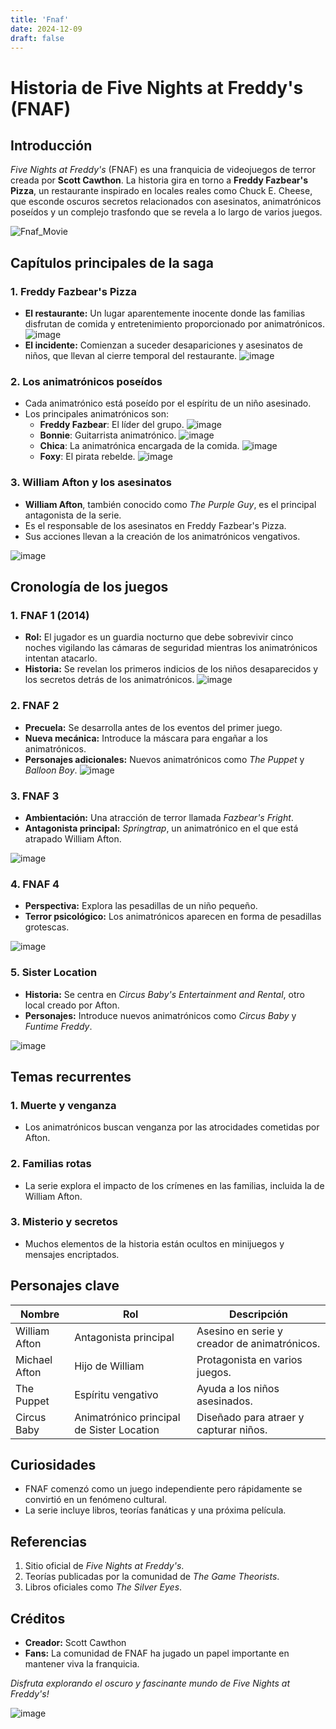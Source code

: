 ```yaml
---
title: 'Fnaf'
date: 2024-12-09
draft: false
---
```

# **Historia de Five Nights at Freddy's (FNAF)**



## **Introducción**
*Five Nights at Freddy's* (FNAF) es una franquicia de videojuegos de terror creada por **Scott Cawthon**. La historia gira en torno a **Freddy Fazbear's Pizza**, un restaurante inspirado en locales reales como Chuck E. Cheese, que esconde oscuros secretos relacionados con asesinatos, animatrónicos poseídos y un complejo trasfondo que se revela a lo largo de varios juegos.

![Fnaf_Movie](Fnaf_Movie.jpg)



## **Capítulos principales de la saga**

### **1. Freddy Fazbear's Pizza**
- **El restaurante:** Un lugar aparentemente inocente donde las familias disfrutan de comida y entretenimiento proporcionado por animatrónicos.
![image](./Freddy_Fazbear_Pizza.png)
- **El incidente:** Comienzan a suceder desapariciones y asesinatos de niños, que llevan al cierre temporal del restaurante.
![image](./William_Afton.png)

### **2. Los animatrónicos poseídos**
- Cada animatrónico está poseído por el espíritu de un niño asesinado.
- Los principales animatrónicos son:
  - **Freddy Fazbear**: El líder del grupo.
  ![image](./Freddy.jpg)
  - **Bonnie**: Guitarrista animatrónico.
  ![image](./Bonnie.png)
  - **Chica**: La animatrónica encargada de la comida.
  ![image](./Chica.gif)
  - **Foxy**: El pirata rebelde.
  ![image](./Foxy.png)

### **3. William Afton y los asesinatos**
- **William Afton**, también conocido como *The Purple Guy*, es el principal antagonista de la serie.
- Es el responsable de los asesinatos en Freddy Fazbear's Pizza.
- Sus acciones llevan a la creación de los animatrónicos vengativos.

![image](./William_Afton2.png)



## **Cronología de los juegos**

### **1. FNAF 1 (2014)**
- **Rol:** El jugador es un guardia nocturno que debe sobrevivir cinco noches vigilando las cámaras de seguridad mientras los animatrónicos intentan atacarlo.
- **Historia:** Se revelan los primeros indicios de los niños desaparecidos y los secretos detrás de los animatrónicos.
![image](./Fnaf1.png)

### **2. FNAF 2**
- **Precuela:** Se desarrolla antes de los eventos del primer juego.
- **Nueva mecánica:** Introduce la máscara para engañar a los animatrónicos.
- **Personajes adicionales:** Nuevos animatrónicos como *The Puppet* y *Balloon Boy*.
![image](./Fnaf2.jpg)
### **3. FNAF 3**
- **Ambientación:** Una atracción de terror llamada *Fazbear's Fright*.
- **Antagonista principal:** *Springtrap*, un animatrónico en el que está atrapado William Afton.

![image](./Fnaf3.jpg)
### **4. FNAF 4**
- **Perspectiva:** Explora las pesadillas de un niño pequeño.
- **Terror psicológico:** Los animatrónicos aparecen en forma de pesadillas grotescas.

![image](./Fnaf4.png)

### **5. Sister Location**
- **Historia:** Se centra en *Circus Baby's Entertainment and Rental*, otro local creado por Afton.
- **Personajes:** Introduce nuevos animatrónicos como *Circus Baby* y *Funtime Freddy*.

![image](./FnafSL.jpg)


## **Temas recurrentes**

### **1. Muerte y venganza**
- Los animatrónicos buscan venganza por las atrocidades cometidas por Afton.

### **2. Familias rotas**
- La serie explora el impacto de los crímenes en las familias, incluida la de William Afton.

### **3. Misterio y secretos**
- Muchos elementos de la historia están ocultos en minijuegos y mensajes encriptados.



## **Personajes clave**

| Nombre            | Rol                                   | Descripción                              |
|-------------------|---------------------------------------|------------------------------------------|
| William Afton     | Antagonista principal                | Asesino en serie y creador de animatrónicos. |
| Michael Afton     | Hijo de William                      | Protagonista en varios juegos.           |
| The Puppet        | Espíritu vengativo                   | Ayuda a los niños asesinados.            |
| Circus Baby       | Animatrónico principal de Sister Location | Diseñado para atraer y capturar niños.   |



## **Curiosidades**
- FNAF comenzó como un juego independiente pero rápidamente se convirtió en un fenómeno cultural.
- La serie incluye libros, teorías fanáticas y una próxima película.



## **Referencias**
1. Sitio oficial de *Five Nights at Freddy's*.
2. Teorías publicadas por la comunidad de *The Game Theorists*.
3. Libros oficiales como *The Silver Eyes*.



## **Créditos**
- **Creador:** Scott Cawthon
- **Fans:** La comunidad de FNAF ha jugado un papel importante en mantener viva la franquicia.



_Disfruta explorando el oscuro y fascinante mundo de *Five Nights at Freddy's*!_

![image](./MrBeast_Springtrap.jpg)
